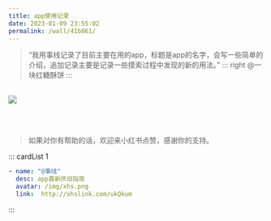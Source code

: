 ```yaml
---
title: app使用记录
date: 2023-01-09 23:55:02
permalink: /wall/41b861/
---
```


> “我用事线记录了目前主要在用的app，标题是app的名字，会写一些简单的介绍，追加记录主要是记录一些摸索过程中发现的新的用法。”
> ::: right
> @一块红糖酥饼
> :::




<br>

<img src="/img/wall/41b861.jpeg" >


<br><br>


> 如果对你有帮助的话，欢迎来小红书点赞，感谢你的支持。

::: cardList 1
```yaml
- name: "@事线"
  desc: app喜新厌旧指南
  avatar: /img/xhs.png
  link:  http://xhslink.com/ukQkum


```
:::